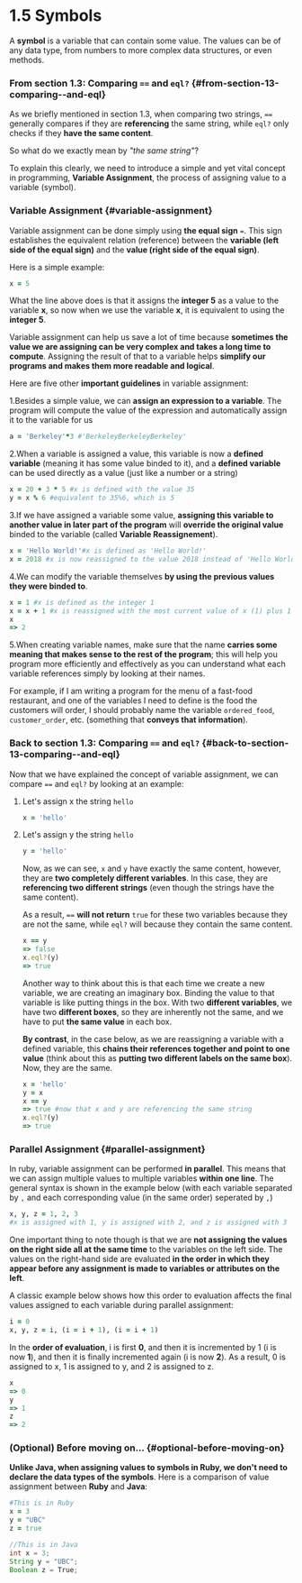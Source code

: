 # 1.5 Symbols

A **symbol** is a variable that can contain some value. The values can be of any data type, from numbers to more complex data structures, or even methods.

### From section 1.3: Comparing `==` and `eql?` {#from-section-13-comparing--and-eql}

As we briefly mentioned in section 1.3, when comparing two strings, `==` generally compares if they are **referencing** the same string, while `eql?` only checks if they **have the same content**.

So what do we exactly mean by _"the same string"_?

To explain this clearly, we need to introduce a simple and yet vital concept in programming, **Variable Assignment**, the process of assigning value to a variable \(symbol\).

### Variable Assignment {#variable-assignment}

Variable assignment can be done simply using **the equal sign** `=`. This sign establishes the equivalent relation \(reference\) between the **variable \(left side of the equal sign\)** and the **value \(right side of the equal sign\)**.

Here is a simple example:

```ruby
x = 5
```

What the line above does is that it assigns the **integer 5** as a value to the variable **x**, so now when we use the variable **x**, it is equivalent to using the **integer 5**.

Variable assignment can help us save a lot of time because **sometimes the value we are assigning can be very complex and takes a long time to compute**. Assigning the result of that to a variable helps **simplify our programs and makes them more readable and logical**.

Here are five other **important guidelines** in variable assignment:

1.Besides a simple value, we can **assign an expression to a variable**. The program will compute the value of the expression and automatically assign it to the variable for us

```ruby
a = 'Berkeley'*3 #'BerkeleyBerkeleyBerkeley'
```

2.When a variable is assigned a value, this variable is now a **defined variable** \(meaning it has some value binded to it\), and a **defined variable** can be used directly as a value \(just like a number or a string\)

```ruby
x = 20 + 3 * 5 #x is defined with the value 35
y = x % 6 #equivalent to 35%6, which is 5
```

3.If we have assigned a variable some value, **assigning this variable to another value in later part of the program** will **override the original value** binded to the variable \(called **Variable Reassignement**\).

```ruby
x = 'Hello World!'#x is defined as 'Hello World!'
x = 2018 #x is now reassigned to the value 2018 instead of 'Hello World!'.
```

4.We can modify the variable themselves **by using the previous values they were binded to**.

```ruby
x = 1 #x is defined as the integer 1
x = x + 1 #x is reassigned with the most current value of x (1) plus 1
x
=> 2
```

5.When creating variable names, make sure that the name **carries some meaning that makes sense to the rest of the program**; this will help you program more efficiently and effectively as you can understand what each variable references simply by looking at their names.

For example, if I am writing a program for the menu of a fast-food restaurant, and one of the variables I need to define is the food the customers will order, I should probably name the variable `ordered_food`, `customer_order`, etc. \(something that **conveys that information**\).

### Back to section 1.3: Comparing `==` and `eql?` {#back-to-section-13-comparing--and-eql}

Now that we have explained the concept of variable assignment, we can compare `==` and `eql?` by looking at an example:

1. Let's assign x the string `hello`

   ```ruby
   x = 'hello'
   ```

2. Let's assign y the string `hello`

   ```ruby
   y = 'hello'
   ```

   Now, as we can see, `x` and `y` have exactly the same content, however, they are **two completely different variables**. In this case, they are **referencing two different strings** \(even though the strings have the same content\).

   As a result, `==` **will not return** `true` for these two variables because they are not the same, while `eql?` will because they contain the same content.

   ```ruby
   x == y
   => false
   x.eql?(y)
   => true
   ```

   Another way to think about this is that each time we create a new variable, we are creating an imaginary box. Binding the value to that variable is like putting things in the box. With two **different variables**, we have two **different boxes**, so they are inherently not the same, and we have to put **the same value** in each box.

   **By contrast**, in the case below, as we are reassigning a variable with a defined variable, this **chains their references together and point to one value** \(think about this as **putting two different labels on the same box**\). Now, they are the same.

   ```ruby
   x = 'hello'
   y = x
   x == y
   => true #now that x and y are referencing the same string
   x.eql?(y)
   => true
   ```

### Parallel Assignment {#parallel-assignment}

In ruby, variable assignment can be performed **in parallel**. This means that we can assign multiple values to multiple variables **within one line**. The general syntax is shown in the example below \(with each variable separated by `,` and each corresponding value \(in the same order\) seperated by `,`\)

```ruby
x, y, z = 1, 2, 3
#x is assigned with 1, y is assigned with 2, and z is assigned with 3
```

One important thing to note though is that we are **not assigning the values on the right side all at the same time** to the variables on the left side. The values on the right-hand side are evaluated **in the order in which they appear before any assignment is made to variables or attributes on the left**.

A classic example below shows how this order to evaluation affects the final values assigned to each variable during parallel assignment:

```ruby
i = 0
x, y, z = i, (i = i + 1), (i = i + 1)
```

In the **order of evaluation**, i is first **0**, and then it is incremented by 1 \(i is now **1**\), and then it is finally incremented again \(i is now **2**\). As a result, 0 is assigned to x, 1 is assigned to y, and 2 is assigned to z.

```ruby
x
=> 0
y
=> 1
z
=> 2
```

### \(Optional\) Before moving on... {#optional-before-moving-on}

**Unlike Java, when assigning values to symbols in Ruby, we don't need to declare the data types of the symbols**. Here is a comparison of value assignment between **Ruby** and **Java**:

```ruby
#This is in Ruby
x = 3
y = "UBC"
z = true
```

```java
//This is in Java
int x = 3;
String y = "UBC";
Boolean z = True;
```

